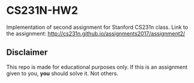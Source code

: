 # CS231N-HW2
Implementation of second assignment for Stanford CS231n class. Link to the assignment: http://cs231n.github.io/assignments2017/assignment2/ 

## Disclaimer
This repo is made for educational purposes only. If this is an assignment given to you, **you** should solve it. Not others.

